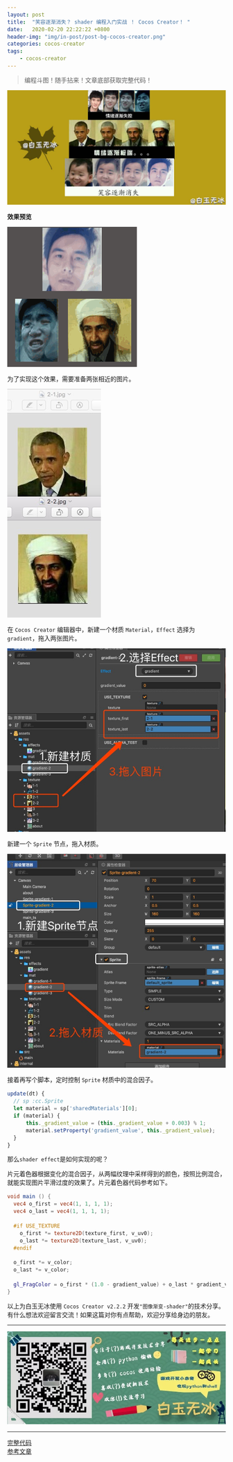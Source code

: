 ```yaml
---
layout: post
title:  "笑容逐渐消失？ shader 编程入门实战 ！ Cocos Creator！ "
date:   2020-02-20 22:22:22 +0800
header-img: "img/in-post/post-bg-cocos-creator.png"
categories: cocos-creator
tags:
    - cocos-creator
---
```


> 编程斗图！随手拈来！文章底部获取完整代码！ 

![](/img/in-post/202002/20-02.jpg)  


**效果预览**

![](/img/in-post/202002/20-01.gif)   

为了实现这个效果，需要准备两张相近的图片。

![](/img/in-post/202002/20-03.jpg)  

在 `Cocos Creator` 编辑器中，新建一个材质 `Material`，`Effect` 选择为 `gradient`，拖入两张图片。

![](/img/in-post/202002/20-04.jpg)  

新建一个 `Sprite` 节点，拖入材质。

![](/img/in-post/202002/20-05.jpg)  

接着再写个脚本，定时控制 `Sprite` 材质中的混合因子。

```ts
update(dt) {
  // sp :cc.Sprite
  let material = sp['sharedMaterials'][0];
  if (material) {
      this._gradient_value = (this._gradient_value + 0.003) % 1;
      material.setProperty('gradient_value', this._gradient_value);
  }
}
```

那么`shader effect`是如何实现的呢？

片元着色器根据变化的混合因子，从两幅纹理中采样得到的颜色，按照比例混合，就能实现图片平滑过度的效果了。片元着色器代码参考如下。

```glsl
void main () {
  vec4 o_first = vec4(1, 1, 1, 1);
  vec4 o_last = vec4(1, 1, 1, 1);

  #if USE_TEXTURE
    o_first *= texture2D(texture_first, v_uv0);
    o_last *= texture2D(texture_last, v_uv0);
  #endif

  o_first *= v_color;
  o_last *= v_color;

  gl_FragColor = o_first * (1.0 - gradient_value) + o_last * gradient_value;
}

```

以上为白玉无冰使用 `Cocos Creator v2.2.2` 开发`"图像渐变-shader"`的技术分享。有什么想法欢迎留言交流！如果这篇对你有点帮助，欢迎分享给身边的朋友。  

---

![](/img/in-post/bottom.png)  

---


[完整代码](https://github.com/baiyuwubing/cocos-creator-examples/tree/master/gradient)   
[参考文章](https://mp.weixin.qq.com/s/tN2Al3kfo4HwIBGXNjmEDA)